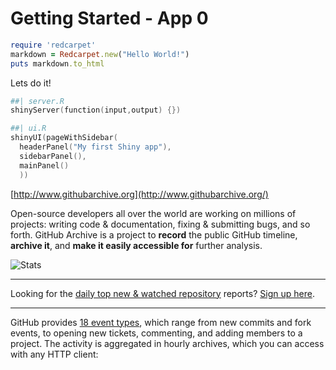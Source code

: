 # Getting Started - App 0

```ruby
require 'redcarpet'
markdown = Redcarpet.new("Hello World!")
puts markdown.to_html
```

Lets do it!
```S
##| server.R
shinyServer(function(input,output) {})
```

```s
##| ui.R
shinyUI(pageWithSidebar(
  headerPanel("My first Shiny app"),
  sidebarPanel(),
  mainPanel()
  ))
```
[http://www.githubarchive.org](http://www.githubarchive.org/)

Open-source developers all over the world are working on millions of projects: writing code & documentation, fixing & submitting bugs, and so forth. GitHub Archive is a project to **record** the public GitHub timeline, **archive it**, and **make it easily accessible for** further analysis.

![Stats](http://www.stathat.com//graphs/39/33/0b63991416f6b680e69f017a2c12.png?1340405820)

----

Looking for the [daily top new & watched repository](http://us5.campaign-archive2.com/home/?u=439aa16a39e4b10e0b65ff2ef&id=0b82fec5c2) reports? [Sign up here](http://githubarchive.us5.list-manage.com/subscribe?u=439aa16a39e4b10e0b65ff2ef&id=0b82fec5c2).

----

GitHub provides [18 event types](http://developer.github.com/v3/activity/events/types/), which range from new commits and fork events, to opening new tickets, commenting, and adding members to a project. The activity is aggregated in hourly archives, which you can access with any HTTP client: